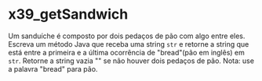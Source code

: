 # x39_getSandwich

Um sanduíche é composto por dois pedaços de pão com algo entre eles. Escreva um método Java que receba uma string `str` e retorne a string que está entre a primeira e a última ocorrência de "bread"(pão em inglês) em `str`. Retorne a string vazia "" se não houver dois pedaços de pão. Nota: use a palavra "bread" para pão.